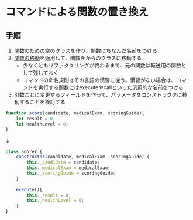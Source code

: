 # コマンドによる関数の置き換え

## 手順
1. 関数のための空のクラスを作り、関数にちなんだ名前をつける
2. [関数の移動](関数の移動.md)を適用して、関数をからのクラスに移動する
   - 少なくともリファクタリングが終わるまで、元の関数は転送用の関数として残しておく
   - コマンドの命名規則はその言語の慣習に従う。慣習がない場合は、コマンドを実行する関数にはexecuteやcallといった汎用的な名前をつける
3. 引数ごとに変更するフィールドを作って、パラメータをコンストラクタに移動することを検討する

```js
function score(candidate, medicalExam, scoringGuide){
	let result = 0;
	let healthLevel = 0;
}
```
↓
```js
class Scorer {
	constructor(candidate, medicalExam, scoringGuide) {
		this._candidate = candidate;
		this._medicalExam = medicalExam;
		this._scoringGuide = scoringGuide;
    }
	
	execute(){
		this._result = 0;
		this._healthLevel = 0;
    }
}
```